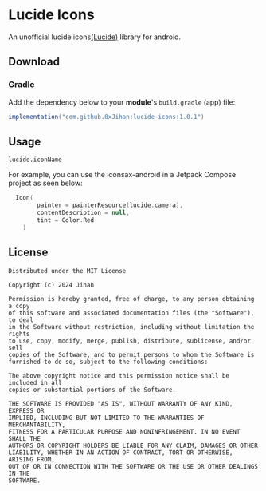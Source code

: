 # Lucide Icons
An unofficial lucide icons[(Lucide)]([https://lucide.dev](https://lucide.dev/)) library for android. 

## Download

### Gradle

Add the dependency below to your **module**'s `build.gradle` (app) file:
```gradle
implementation("com.github.0xJihan:lucide-icons:1.0.1")
```


## Usage
`lucide.iconName`

For example, you can use the iconsax-android in a Jetpack Compose project as seen below:

```kotlin
  Icon(
        painter = painterResource(lucide.camera),
        contentDescription = null, 
        tint = Color.Red
    )
```

## License

```
Distributed under the MIT License

Copyright (c) 2024 Jihan

Permission is hereby granted, free of charge, to any person obtaining a copy
of this software and associated documentation files (the "Software"), to deal
in the Software without restriction, including without limitation the rights
to use, copy, modify, merge, publish, distribute, sublicense, and/or sell
copies of the Software, and to permit persons to whom the Software is
furnished to do so, subject to the following conditions:

The above copyright notice and this permission notice shall be included in all
copies or substantial portions of the Software.

THE SOFTWARE IS PROVIDED "AS IS", WITHOUT WARRANTY OF ANY KIND, EXPRESS OR
IMPLIED, INCLUDING BUT NOT LIMITED TO THE WARRANTIES OF MERCHANTABILITY,
FITNESS FOR A PARTICULAR PURPOSE AND NONINFRINGEMENT. IN NO EVENT SHALL THE
AUTHORS OR COPYRIGHT HOLDERS BE LIABLE FOR ANY CLAIM, DAMAGES OR OTHER
LIABILITY, WHETHER IN AN ACTION OF CONTRACT, TORT OR OTHERWISE, ARISING FROM,
OUT OF OR IN CONNECTION WITH THE SOFTWARE OR THE USE OR OTHER DEALINGS IN THE
SOFTWARE.
```
